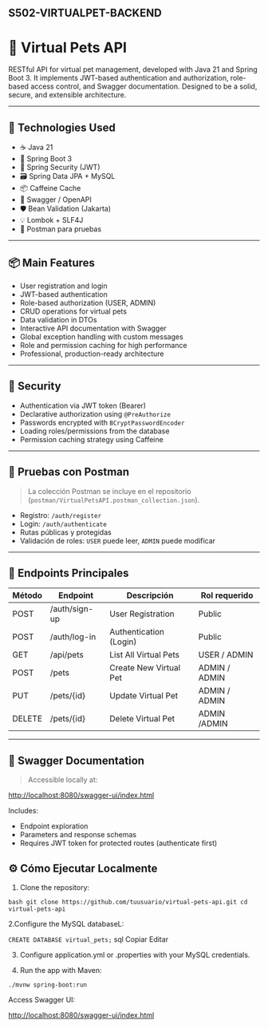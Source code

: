## S502-VIRTUALPET-BACKEND

# 🐾 Virtual Pets API

RESTful API for virtual pet management, developed with Java 21 and Spring Boot 3. It implements JWT-based authentication and authorization, role-based access control, and Swagger documentation. Designed to be a solid, secure, and extensible architecture.

---

## 🚀 Technologies Used

- ☕ Java 21
- 🧩 Spring Boot 3
- 🔐 Spring Security (JWT)
- 🗃️ Spring Data JPA + MySQL
- 📦 Caffeine Cache
- 📝 Swagger / OpenAPI
- 🛡️ Bean Validation (Jakarta)
- 💡 Lombok + SLF4J
- 🧪 Postman para pruebas

---

## 📦 Main Features

- User registration and login
- JWT-based authentication
- Role-based authorization (USER, ADMIN)
- CRUD operations for virtual pets
- Data validation in DTOs
- Interactive API documentation with Swagger
- Global exception handling with custom messages
- Role and permission caching for high performance
- Professional, production-ready architecture

---

## 🔐 Security

- Authentication via JWT token (Bearer)
- Declarative authorization using `@PreAuthorize`
- Passwords encrypted with `BCryptPasswordEncoder`
- Loading roles/permissions from the database
- Permission caching strategy using Caffeine

---

## 🧪 Pruebas con Postman

> La colección Postman se incluye en el repositorio (`postman/VirtualPetsAPI.postman_collection.json`).

- Registro: `/auth/register`
- Login: `/auth/authenticate`
- Rutas públicas y protegidas
- Validación de roles: `USER` puede leer, `ADMIN` puede modificar

---


## 🔄 Endpoints Principales

| Método | Endpoint               | Descripción                 | Rol requerido |
|--------|------------------------|-----------------------------|---------------|
| POST   | /auth/sign-up          | User Registration           | Public        |
| POST   | /auth/log-in           | Authentication (Login)      | Public        |
| GET    | /api/pets              | List All Virtual Pets       | USER / ADMIN  |
| POST   | /pets                  | Create New Virtual Pet      | ADMIN / ADMIN |
| PUT    | /pets/{id}             | Update Virtual Pet          | ADMIN / ADMIN |
| DELETE | /pets/{id}             | Delete Virtual Pet          | ADMIN /ADMIN  |

---


## 📄 Swagger Documentation

> Accessible locally at:

[http://localhost:8080/swagger-ui/index.html](http://localhost:8080/swagger-ui/index.html)

Includes:  
- Endpoint exploration  
- Parameters and response schemas  
- Requires JWT token for protected routes (authenticate first)


 ## ⚙️ Cómo Ejecutar Localmente

1. Clone the repository:

`bash
git clone https://github.com/tuusuario/virtual-pets-api.git
cd virtual-pets-api`

2.Configure the MySQL databaseL:

`CREATE DATABASE virtual_pets;`
sql
Copiar
Editar

3. Configure application.yml or .properties with your MySQL credentials.

4. Run the app with Maven:

`./mvnw spring-boot:run`

Access Swagger UI:

[http://localhost:8080/swagger-ui/index.html](http://localhost:8080/swagger-ui/index.html)




